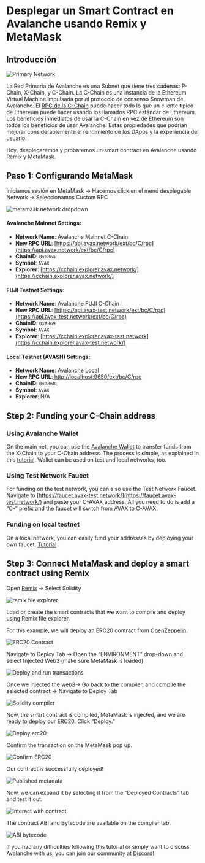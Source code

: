 # Desplegar un Smart Contract en Avalanche usando Remix y MetaMask

## Introducción

![Primary Network](../../../.gitbook/assets/primary-network.png)

La Red Primaria de Avalanche es una Subnet que tiene tres cadenas: P-Chain, X-Chain, y C-Chain. La C-Chain es una instancia de la Ethereum Virtual Machine impulsada por el protocolo de consenso Snowman de Avalanche. El [RPC de la C-Chain](../../avalanchego-apis/contract-chain-c-chain-api.md) puede hacer todo lo que un cliente típico de Ethereum puede hacer usando los llamados RPC estándar de Ethereum. Los beneficios inmediatos de usar la C-Chain en vez de Ethereum son todos los beneficios de usar Avalanche. Estas propiedades que podrían mejorar considerablemente el rendimiento de los DApps y la experiencia del usuario.

Hoy, desplegaremos y probaremos un smart contract en Avalanche usando Remix y MetaMask.

## Paso 1: Configurando MetaMask

Iniciamos sesión en MetaMask -&gt; Hacemos click en el menú desplegable Network -&gt; Seleccionamos Custom RPC

![metamask network dropdown](../../../.gitbook/assets/metamask-network-dropdown.png)

#### **Avalanche Mainnet Settings:**

* **Network Name**: Avalanche Mainnet C-Chain
* **New RPC URL**: [https://api.avax.network/ext/bc/C/rpc](https://api.avax.network/ext/bc/C/rpc)
* **ChainID**: `0xa86a`
* **Symbol**: `AVAX`
* **Explorer**: [https://cchain.explorer.avax.network/](https://cchain.explorer.avax.network/)

#### **FUJI Testnet Settings:**

* **Network Name**: Avalanche FUJI C-Chain
* **New RPC URL**: [https://api.avax-test.network/ext/bc/C/rpc](https://api.avax-test.network/ext/bc/C/rpc)
* **ChainID**: `0xa869`
* **Symbol**: `AVAX`
* **Explorer**: [https://cchain.explorer.avax-test.network](https://cchain.explorer.avax-test.network/)

#### **Local Testnet \(AVASH\) Settings:**

* **Network Name**: Avalanche Local
* **New RPC URL**:[ ](http://localhost:9650/ext/bc/C/rpc)[http://localhost:9650/ext/bc/C/rpc](http://localhost:9650/ext/bc/C/rpc)
* **ChainID**: `0xa868`
* **Symbol**: `AVAX`
* **Explorer**: N/A

## Step 2: Funding your C-Chain address

### **Using Avalanche Wallet**

On the main net, you can use the [Avalanche Wallet](https://wallet.avax.network/) to transfer funds from the X-Chain to your C-Chain address. The process is simple, as explained in this [tutorial](../platform/transfer-avax-between-x-chain-and-c-chain.md). Wallet can be used on test and local networks, too.

### **Using Test Network Faucet**

For funding on the test network, you can also use the Test Network Faucet. Navigate to [https://faucet.avax-test.network/](https://faucet.avax-test.network/) and paste your C-AVAX address. All you need to do is add a “C-” prefix and the faucet will switch from AVAX to C-AVAX.

### Funding on local testnet

On a local network, you can easily fund your addresses by deploying your own faucet. [Tutorial](https://medium.com/avalabs/the-ava-platform-tools-pt-2-the-ava-faucet-48f28da57146)

## Step 3: Connect MetaMask and deploy a smart contract using Remix

Open [Remix](https://remix.ethereum.org/) -&gt; Select Solidity

![remix file explorer](../../../.gitbook/assets/remix-file-explorer.png)

Load or create the smart contracts that we want to compile and deploy using Remix file explorer.

For this example, we will deploy an ERC20 contract from [OpenZeppelin](https://openzeppelin.com/contracts).

![ERC20 Contract](../../../.gitbook/assets/erc20-contract.png)

Navigate to Deploy Tab -&gt; Open the “ENVIRONMENT” drop-down and select Injected Web3 \(make sure MetaMask is loaded\)

![Deploy and run transactions](../../../.gitbook/assets/deploy-and-run-transactions.png)

Once we injected the web3-&gt; Go back to the compiler, and compile the selected contract -&gt; Navigate to Deploy Tab

![Solidity compiler](../../../.gitbook/assets/solidity-compiler.png)

Now, the smart contract is compiled, MetaMask is injected, and we are ready to deploy our ERC20. Click “Deploy.”

![Deploy erc20](../../../.gitbook/assets/deploy-erc20.png)

Confirm the transaction on the MetaMask pop up.

![Confirm ERC20](../../../.gitbook/assets/confirm-erc20.png)

Our contract is successfully deployed!

![Published metadata](../../../.gitbook/assets/published-metadata.png)

Now, we can expand it by selecting it from the “Deployed Contracts” tab and test it out.

![Interact with contract](../../../.gitbook/assets/interact-with-contract.png)

The contract ABI and Bytecode are available on the compiler tab.

![ABI bytecode](../../../.gitbook/assets/abi-bytecode.png)

If you had any difficulties following this tutorial or simply want to discuss Avalanche with us, you can join our community at [Discord](https://chat.avalabs.org/)!

<!--stackedit_data:
eyJoaXN0b3J5IjpbLTczMzEyMjc5NF19
-->